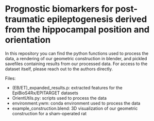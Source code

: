 # Prognostic biomarkers for post-traumatic epileptogenesis derived from the hippocampal position and orientation

In this repository you can find the python functions used to process the data, a rendering of our geometric construction in blender, and pickled savefiles containing results from our processed data. For access to the dataset itself, please reach out to the authors directly.

Files:

* (EB/ET)_expanded_results.p: extracted features for the EpiBioS4Rx/EPITARGET datasets
* OrientUtils.py: scripts used to process the data
* environment.ywm: conda environment used to process the data
* example_construction.blend: 3D visualization of our geometric construction for a sham-operated rat
